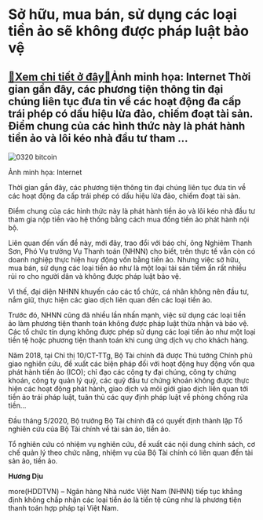 Sở hữu, mua bán, sử dụng các loại tiền ảo sẽ không được pháp luật bảo vệ
========================================================================

[:gift:Xem chi tiết ở đây:gift:](https://hddtvn.com/so-huu-mua-ban-su-dung-cac-loai-tien-ao-se-khong-duoc-phap-luat-bao-ve/)Ảnh minh họa: Internet Thời gian gần đây, các phương tiện thông tin đại chúng liên tục đưa tin về các hoạt động đa cấp trái phép có dấu hiệu lừa đảo, chiếm đoạt tài sản. Điểm chung của các hình thức này là phát hành tiền ảo và lôi kéo nhà đầu tư tham …
------------------------------------------------------------------------------------------------------------------------------------------------------------------------------------------------------------------------------------------------------------





![0320 bitcoin](https://haiquanonline.com.vn/stores/news_dataimages/diulth/092020/23/16/in_article/0320_bitcoin.jpg?rt=20200923175740 "Ảnh minh họa: Internet")


Ảnh minh họa: Internet



Thời gian gần đây, các phương tiện thông tin đại chúng liên tục đưa tin về các hoạt động đa cấp trái phép có dấu hiệu lừa đảo, chiếm đoạt tài sản.


Điểm chung của các hình thức này là phát hành tiền ảo và lôi kéo nhà đầu tư tham gia nộp tiền vào hệ thống bằng cách mua đồng tiền ảo phát hành nội bộ.


Liên quan đến vấn đề này, mới đây, trao đổi với báo chí, ông Nghiêm Thanh Sơn, Phó Vụ trưởng Vụ Thanh toán (NHNN) cho biết, trên thực tế vẫn còn có doanh nghiệp thực hiện huy động vốn bằng tiền ảo. Nhưng việc sở hữu, mua bán, sử dụng các loại tiền ảo như là một loại tài sản tiềm ẩn rất nhiều rủi ro cho người dân và không được pháp luật bảo vệ.


Vì thế, đại diện NHNN khuyến cáo các tổ chức, cá nhân không nên đầu tư, nắm giữ, thực hiện các giao dịch liên quan đến các loại tiền ảo.


Trước đó, NHNN cũng đã nhiều lần nhấn mạnh, việc sử dụng các loại tiền ảo làm phương tiện thanh toán không được pháp luật thừa nhận và bảo vệ. Các tổ chức tín dụng không được phép sử dụng các loại tiền ảo như một loại tiền tệ hoặc phương tiện thanh toán khi cung ứng dịch vụ cho khách hàng.


Năm 2018, tại Chỉ thị 10/CT-TTg, Bộ Tài chính đã được Thủ tướng Chính phủ giao nghiên cứu, đề xuất các biện pháp đối với hoạt động huy động vốn qua phát hành tiền ảo (ICO); chỉ đạo các công ty đại chúng, công ty chứng khoán, công ty quản lý quỹ, các quỹ đầu tư chứng khoán không được thực hiện các hoạt động phát hành, giao dịch và môi giới giao dịch liên quan tới tiền ảo trái pháp luật, tuân thủ các quy định pháp luật về phòng chống rửa tiền…


Đầu tháng 5/2020, Bộ trưởng Bộ Tài chính đã có quyết định thành lập Tổ nghiên cứu của Bộ Tài chính về tài sản ảo, tiền ảo.


Tổ nghiên cứu có nhiệm vụ nghiên cứu, đề xuất các nội dung chính sách, cơ chế quản lý theo chức năng, nhiệm vụ của Bộ Tài chính có liên quan đến tài sản ảo, tiền ảo.




**Hương Dịu**



more(HDDTVN) – Ngân hàng Nhà nước Việt Nam (NHNN) tiếp tục khẳng định không chấp nhận các loại tiền ảo là tiền tệ cũng như là phương tiện thanh toán hợp pháp tại Việt Nam.

